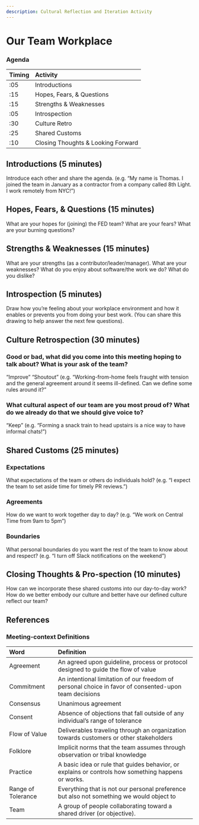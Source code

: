 ```yaml
---
description: Cultural Reflection and Iteration Activity
---
```


# Our Team Workplace

### Agenda

| Timing | Activity |
| :--- | :--- |
| :05 | Introductions |
| :15 | Hopes, Fears, & Questions |
| :15 | Strengths & Weaknesses |
| :05 | Introspection |
| :30 | Culture Retro |
| :25 | Shared Customs |
| :10 | Closing Thoughts & Looking Forward |

## Introductions \(5 minutes\)

Introduce each other and share the agenda. \(e.g. “My name is Thomas. I joined the team in January as a contractor from a company called 8th Light. I work remotely from NYC!”\)

## Hopes, Fears, & Questions \(15 minutes\)

What are your hopes for \(joining\) the FED team? What are your fears? What are your burning questions?

## Strengths & Weaknesses \(15 minutes\)

What are your strengths \(as a contributor/leader/manager\). What are your weaknesses? What do you enjoy about software/the work we do? What do you dislike?  


## Introspection \(5 minutes\)

Draw how you’re feeling about your workplace environment and how it enables or prevents you from doing your best work. \(You can share this drawing to help answer the next few questions\).

## Culture Retrospection \(30 minutes\)

### Good or bad, what did you come into this meeting hoping to talk about? What is your ask of the team?

“Improve” “Shoutout” \(e.g. “Working-from-home feels fraught with tension and the general agreement around it seems ill-defined. Can we define some rules around it?”

### What cultural aspect of our team are you most proud of? What do we already do that we should give voice to?

“Keep” \(e.g. “Forming a snack train to head upstairs is a nice way to have informal chats!”\)

## Shared Customs \(25 minutes\)

### Expectations 

What expectations of the team or others do individuals hold? \(e.g. “I expect the team to set aside time for timely PR reviews.”\)

### Agreements 

How do we want to work together day to day? \(e.g. “We work on Central Time from 9am to 5pm”\)

### Boundaries 

What personal boundaries do you want the rest of the team to know about and respect? \(e.g. “I turn off Slack notifications on the weekend”\)

## Closing Thoughts & Pro-spection \(10 minutes\)

How can we incorporate these shared customs into our day-to-day work? How do we better embody our culture and better have our defined culture reflect our team?

## References

### Meeting-context Definitions

| Word | Definition |
| :--- | :--- |
| Agreement | An agreed upon guideline, process or protocol designed to guide the flow of value |
| Commitment | An intentional limitation of our freedom of personal choice in favor of consented-upon team decisions   |
| Consensus | Unanimous agreement |
| Consent | Absence of objections that fall outside of any individual’s range of tolerance |
| Flow of Value | Deliverables traveling through an organization towards customers or other stakeholders |
| Folklore | Implicit norms that the team assumes through observation or tribal knowledge |
| Practice | A basic idea or rule that guides behavior, or explains or controls how something happens or works. |
| Range of Tolerance | Everything that is not our personal preference but also not something we would object to |
| Team | A group of people collaborating toward a shared driver \(or objective\). |

